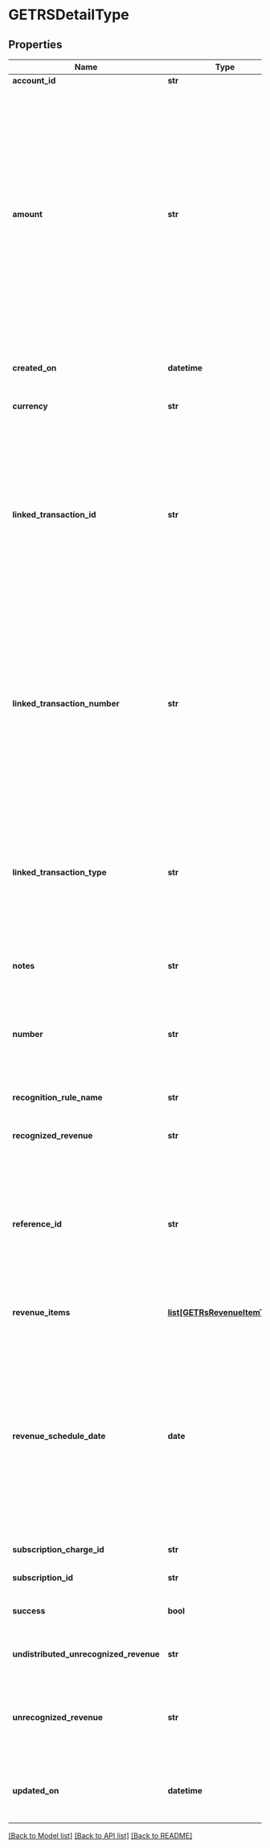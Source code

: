 # GETRSDetailType

## Properties
Name | Type | Description | Notes
------------ | ------------- | ------------- | -------------
**account_id** | **str** | An account ID.  | [optional] 
**amount** | **str** | The revenue schedule amount, which is the sum of all revenue items. This field cannot be null and must be formatted based on the currency, such as &#x60;JPY 30&#x60; or &#x60;USD 30.15&#x60;. Test out the currency to ensure you are using the proper formatting otherwise, the response will fail and this error message is returned: &#x60;Allocation amount with wrong decimal places.&#x60;  | [optional] 
**created_on** | **datetime** | The date and time when the record was created, in &#x60;yyyy-mm-dd hh:mm:ss&#x60; format.  | [optional] 
**currency** | **str** | The type of currency used.  | [optional] 
**linked_transaction_id** | **str** | The linked transaction ID for billing transactions. This field is used for all rules except for the custom unlimited or manual recognition rule models. If using the custom unlimited rule model, then the field value must be null. If the field is not null, then the referenceId field must be null.  | [optional] 
**linked_transaction_number** | **str** | The number for the linked invoice item or invoice item adjustment transaction. This field is used for all rules except for the custom unlimited or manual recognition rule models. If using the custom unlimited or manual recognition rule models, then the field value is null.  | [optional] 
**linked_transaction_type** | **str** | The type of linked transaction for billing transactions, which can be invoice item or invoice item adjustment. This field is used for all rules except for the custom unlimited or manual recognition rule models.  | [optional] 
**notes** | **str** | Additional information about this record.  | [optional] 
**number** | **str** | Revenue schedule number. The revenue schedule number is always prefixed with \&quot;RS\&quot;, for example, \&quot;RS-00000001\&quot;.  | [optional] 
**recognition_rule_name** | **str** | The name of the recognition rule.  | [optional] 
**recognized_revenue** | **str** | The revenue that was distributed in a closed accounting period.  | [optional] 
**reference_id** | **str** | Reference ID is used only in the custom unlimited rule to create a revenue schedule. In this scenario, the revenue schedule is not linked to an invoice item or invoice item adjustment.  | [optional] 
**revenue_items** | [**list[GETRsRevenueItemType]**](GETRsRevenueItemType.md) | Revenue items are listed in ascending order by the accounting period start date.  | [optional] 
**revenue_schedule_date** | **date** | The effective date of the revenue schedule. For example, the revenue schedule date for bookings-based revenue recognition is typically set to the order date or contract date.  The date cannot be in a closed accounting period. The date must be in &#x60;yyyy-mm-dd&#x60; format.  | [optional] 
**subscription_charge_id** | **str** | The original subscription charge ID.  | [optional] 
**subscription_id** | **str** | The original subscription ID.  | [optional] 
**success** | **bool** | Returns &#x60;true&#x60; if the request was processed successfully.  | [optional] 
**undistributed_unrecognized_revenue** | **str** | Revenue in the open-ended accounting period.  | [optional] 
**unrecognized_revenue** | **str** | Revenue distributed in all open accounting periods, which includes the open-ended accounting period.  | [optional] 
**updated_on** | **datetime** | The date and time when the revenue automation start date was set, in &#x60;yyyy-mm-dd hh:mm:ss&#x60; formst.  | [optional] 

[[Back to Model list]](../README.md#documentation-for-models) [[Back to API list]](../README.md#documentation-for-api-endpoints) [[Back to README]](../README.md)


